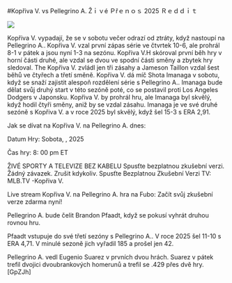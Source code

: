#Kopřiva V. vs Pellegrino A. Žｉｖé Ｐřｅｎｏｓ 2025 Ｒｅｄｄｉｔ  
  
  
[![](https://i.imgur.com/qSNzIqt.png)](https://movie.rssnews.media/mihXNZY.php)  
  
Kopřiva V. vypadají, že se v sobotu večer odrazí od ztráty, když nastoupí na Pellegrino A.. Kopřiva V. vzal první zápas série ve čtvrtek 10-6, ale prohrál 8-1 v pátek a jsou nyní 1-3 na sezónu. Kopřiva V.H skóroval první běh hry v horní části druhé, ale vzdal se dvou ve spodní části směny a zbytek hry sledoval. The Kopřiva V. zvládl jen tři zásahy a Jameson Taillon vzdal šest běhů ve čtyřech a třetí směně. Kopřiva V. dá míč Shota Imanaga v sobotu, když se snaží zajistit alespoň rozdělení série s Pellegrino A.. Imanaga bude dělat svůj druhý start v této sezóně poté, co se postavil proti Los Angeles Dodgers v Japonsku. Kopřiva V. by prohrál hru, ale Imanaga byl skvělý, když hodil čtyři směny, aniž by se vzdal zásahu. Imanaga je ve své druhé sezóně s Kopřiva V. a v roce 2025 byl skvělý, když šel 15-3 s ERA 2,91.

Jak se dívat na Kopřiva V. na Pellegrino A. dnes:

Datum Hry: Sobota, , 2025

Čas hry: 8: 00 pm ET

ŽIVÉ SPORTY A TELEVIZE BEZ KABELU
Spusťte bezplatnou zkušební verzi. Žádný závazek. Zrušit kdykoliv.
Spusťte Bezplatnou Zkušební Verzi
TV: MLB.TV -Kopřiva V.

Live stream Kopřiva V. na Pellegrino A. hra na Fubo: Začít svůj zkušební verze zdarma nyní!

Pellegrino A. bude čelit Brandon Pfaadt, když se pokusí vyhrát druhou rovnou hru.

Pfaadt vstupuje do své třetí sezóny s Pellegrino A.. V roce 2025 šel 11-10 s ERA 4,71. V minulé sezoně jich vyřadil 185 a prošel jen 42.

Pellegrino A. vedl Eugenio Suarez v prvních dvou hrách. Suarez v pátek trefil dvojici dvoubrankových homerunů a trefil se .429 přes dvě hry. [GpZJh]